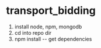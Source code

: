 transport_bidding
=================
1. install node, npm, mongodb
2. cd into repo dir
3. npm install -- get dependencies
